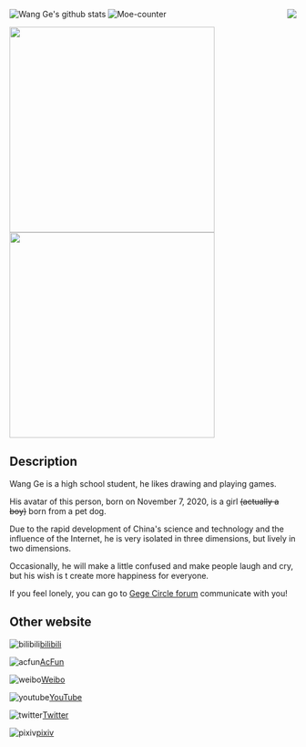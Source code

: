 ![Wang Ge's github stats](https://github-readme-stats.vercel.app/api?username=nc-animation&theme=dark&show_icons=true)
<img src="https://weather-icon.journeyad.repl.co/@sanya?v=1" align="right">
![Moe-counter](https://count.getloli.com/get/@nc-animation)

<img src="https://user-images.githubusercontent.com/69033087/124500155-d5dfc180-ddf1-11eb-8d08-9fd04973b197.png" width="360" />
<img src="https://user-images.githubusercontent.com/69033087/124500749-e5133f00-ddf2-11eb-897e-6597b9ecffca.jpg" width="360" />

## Description
Wang Ge is a high school student, he likes drawing and playing games.

His avatar of this person, born on November 7, 2020, is a girl <s>(actually a boy)</s> born from a pet dog.

Due to the rapid development of China's science and technology and the influence of the Internet, he is very isolated in three dimensions, but lively in two dimensions.

Occasionally, he will make a little confused and make people laugh and cry, but his wish is t  create more happiness for everyone.

If you feel lonely, you can go to [Gege Circle forum](https://github.com/gege-circle/home) communicate with you!

## Other website
![bilibili](https://user-images.githubusercontent.com/69033087/122642456-0d394780-d13d-11eb-9ca0-a2d52f9f31d5.png)[bilibili](https://space.bilibili.com/291584196)

![acfun](https://user-images.githubusercontent.com/69033087/122642478-20e4ae00-d13d-11eb-9b75-804ca8fc7c8c.png)[AcFun](https://www.acfun.cn/u/14666581)

![weibo](https://user-images.githubusercontent.com/69033087/122642485-33f77e00-d13d-11eb-9623-ba25d30c0fce.png)[Weibo](https://weibo.com/moegirlwangge)

![youtube](https://user-images.githubusercontent.com/69033087/122642494-3eb21300-d13d-11eb-9240-c27cade37bc1.png)[YouTube](https://www.youtube.com/channel/UCoOR_eK6ZXKRtHw7r0IyEeQ)

![twitter](https://user-images.githubusercontent.com/69033087/122642506-51c4e300-d13d-11eb-9185-2af1a462063a.png)[Twitter](https://twitter.com/nc_animation258)

![pixiv](https://user-images.githubusercontent.com/69033087/122642514-5b4e4b00-d13d-11eb-8f1a-d46199e8110d.png)[pixiv](https://pixiv.net/users/43214741)
